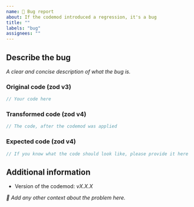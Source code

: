 ```yaml
---
name: 🐛 Bug report
about: If the codemod introduced a regression, it's a bug
title: ""
labels: "bug"
assignees: ""
---
```


## Describe the bug

_A clear and concise description of what the bug is._

### Original code (zod v3)

```ts
// Your code here
```

### Transformed code (zod v4)

```ts
// The code, after the codemod was applied
```

### Expected code (zod v4)

```ts
// If you know what the code should look like, please provide it here
```

## Additional information

- Version of the codemod: _vX.X.X_

_🧙‍ Add any other context about the problem here._
